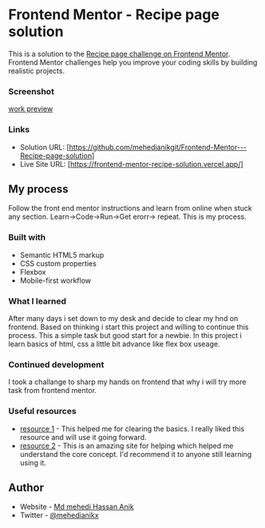 # Frontend Mentor - Recipe page solution

This is a solution to the [Recipe page challenge on Frontend Mentor](https://www.frontendmentor.io/challenges/recipe-page-KiTsR8QQKm). Frontend Mentor challenges help you improve your coding skills by building realistic projects. 

### Screenshot

[work preview](/screenshot.png)

### Links

- Solution URL: [https://github.com/mehedianikgit/Frontend-Mentor---Recipe-page-solution]
- Live Site URL: [https://frontend-mentor-recipe-solution.vercel.app/]

## My process

Follow the front end mentor instructions and learn from online when stuck any section. Learn->Code->Run->Get erorr-> repeat. This is my process.

### Built with

- Semantic HTML5 markup
- CSS custom properties
- Flexbox
- Mobile-first workflow


### What I learned

After many days i set down to my desk and decide to clear my hnd on frontend. Based on thinking i start this project and willing to continue this process. This a simple task but good start for a newbie. In this project i learn basics of html, css a little bit advance like flex box useage.

### Continued development

I took a challange to sharp my hands on frontend that why i will try more task from frontend mentor.

### Useful resources

- [resource 1](https://www.w3school.com) - This helped me for clearing the basics. I really liked this resource and will use it going forward.
- [resource 2](https://www.openai.com) - This is an amazing site for helping which helped me understand the core concept. I'd recommend it to anyone still learning using it.


## Author

- Website - [Md mehedi Hassan Anik](https://www.mehedianik.com)
- Twitter - [@mehedianikx](https://x.com/mehedianikx)